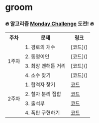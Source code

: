 # groom 

### 🔥 알고리즘 [Monday Challenge](https://level.goorm.io/l/challenge) 도전! 🔥
<table>
  <tr>
    <th>주차</th>
    <th>문제</th>
    <th>링크</th>
  </tr>
  <tr>
    <td rowspan="4">1주차</td>
    <td>1. 경로의 개수</td>
    <td> [코드]() </td>
  </tr>
  <tr>
    <td>2. 동명이인</td>
    <td> [코드]() </td>
  </tr>
  <tr>
    <td>3. 최장 맨해튼 거리</td>
    <td> [코드]() </td>
  </tr>
  <tr>
    <td>4. 소수 찾기</td>
    <td> [코드]() </td>
  </tr>
  <tr>
    <td rowspan="4">2주차</td>
    <td>1. 합격자 찾기</td>
    <td> <a href="https://github.com/juijeong8324/codingStudy/blob/groom/MondayChallenge/2nd/2-1.cpp">코드</a> </td>
  </tr>
  <tr>
    <td>2. 철자 분리 집합</td>
    <td> <a href="https://github.com/juijeong8324/codingStudy/blob/groom/MondayChallenge/2nd/2-2.cpp">코드</a> </td>
  </tr>
  <tr>
    <td>3. 출석부</td>
    <td> <a href="https://github.com/juijeong8324/codingStudy/blob/groom/MondayChallenge/2nd/2-3.cpp">코드</a> </td>
  </tr>
  <tr>
    <td>4. 폭탄 구현하기</td>
    <td> <a href="https://github.com/juijeong8324/codingStudy/blob/groom/MondayChallenge/2nd/2-4.cpp">코드</a> </td>
  </tr>
</table>


